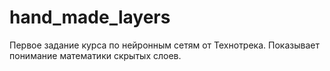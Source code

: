 # hand_made_layers
Первое задание курса по нейронным сетям от Технотрека. Показывает понимание математики скрытых слоев. 
